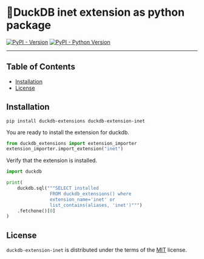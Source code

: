 # 🦆DuckDB inet extension as python package

[![PyPI - Version](https://img.shields.io/pypi/v/duckdb-extension-inet.svg)](https://pypi.org/project/duckdb-extension-inet)
[![PyPI - Python Version](https://img.shields.io/pypi/pyversions/duckdb-extension-inet.svg)](https://pypi.org/project/duckdb-extension-inet)

-----

## Table of Contents

- [Installation](#installation)
- [License](#license)


## Installation
```console
pip install duckdb-extensions duckdb-extension-inet
```
You are ready to install the extension for duckdb.
```python
from duckdb_extensions import extension_importer
extension_importer.import_extension("inet")
```

Verify that the extension is installed.
```python
import duckdb

print(
    duckdb.sql("""SELECT installed
                FROM duckdb_extensions() where 
                extension_name='inet' or 
                list_contains(aliases, 'inet')""")
    .fetchone()[0]
)
```

## License

`duckdb-extension-inet` is distributed under the terms of the [MIT](https://spdx.org/licenses/MIT.html) license.
